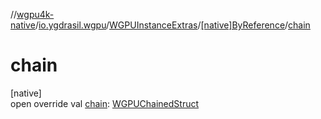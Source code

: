 //[wgpu4k-native](../../../../index.md)/[io.ygdrasil.wgpu](../../index.md)/[WGPUInstanceExtras](../index.md)/[[native]ByReference](index.md)/[chain](chain.md)

# chain

[native]\
open override val [chain](chain.md): [WGPUChainedStruct](../../-w-g-p-u-chained-struct/index.md)